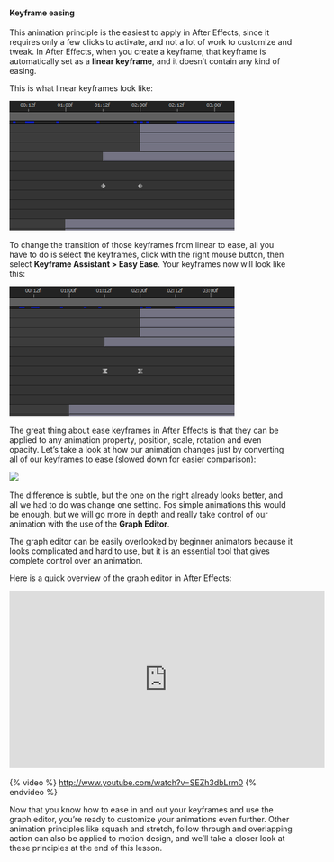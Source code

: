 #### Keyframe easing

This animation principle is the easiest to apply in After Effects, since it requires only a few clicks to activate, and not a lot of work to customize and tweak.
In After Effects, when you create a keyframe, that keyframe is automatically set as a **linear keyframe**, and it doesn’t contain any kind of easing.

This is what linear keyframes look like:

![](/assets/linear_keys.jpg)

To change the transition of those keyframes from linear to ease, all you have to do is select the keyframes, click with the right mouse button, then select **Keyframe Assistant > Easy Ease**. Your keyframes now will look like this:

![](/assets/ease_keys.jpg)

The great thing about ease keyframes in After Effects is that they can be applied to any animation property, position, scale, rotation and even opacity. Let’s take a look at how our animation changes just by converting all of our keyframes to ease (slowed down for easier comparison):

![](/assets/burger_logo_comparison_ease.gif)

The difference is subtle, but the one on the right already looks better, and all we had to do was change one setting. Fos simple animations this would be enough, but we will go more in depth and really take control of our animation with the use of the **Graph Editor**.

The graph editor can be easily overlooked by beginner animators because it looks complicated and hard to use, but it is an essential tool that gives complete control over an animation.

Here is a quick overview of the graph editor in After Effects:

<iframe width="560" height="315" src="https://www.youtube.com/embed/SEZh3dbLrm0" frameborder="0" allowfullscreen></iframe>

{% video %} http://www.youtube.com/watch?v=SEZh3dbLrm0 {% endvideo %}

Now that you know how to ease in and out your keyframes and use the graph editor, you’re ready to customize your animations even further. Other animation principles like squash and stretch, follow through and overlapping action can also be applied to motion design, and we’ll take a closer look at these principles at the end of this lesson.